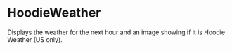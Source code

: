 # HoodieWeather

Displays the weather for the next hour and an image showing if it is Hoodie Weather (US only).
